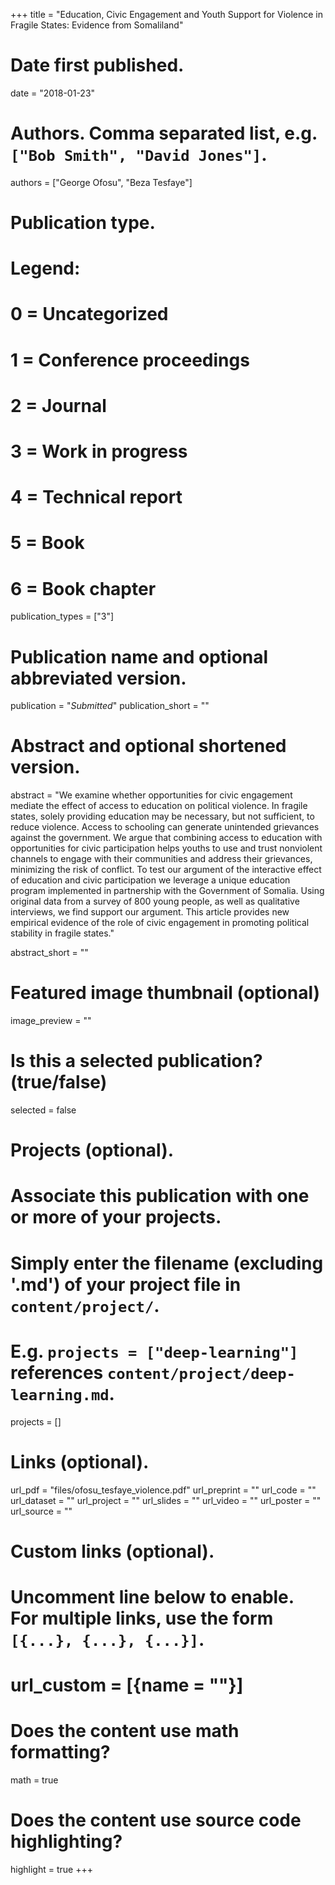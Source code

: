 +++
title = "Education, Civic Engagement and Youth Support for Violence in Fragile States: Evidence from Somaliland"

# Date first published.
date = "2018-01-23"

# Authors. Comma separated list, e.g. `["Bob Smith", "David Jones"]`.
authors = ["George Ofosu", "Beza Tesfaye"]

# Publication type.
# Legend:
# 0 = Uncategorized
# 1 = Conference proceedings
# 2 = Journal
# 3 = Work in progress
# 4 = Technical report
# 5 = Book
# 6 = Book chapter
publication_types = ["3"]

# Publication name and optional abbreviated version.
publication = "*Submitted*"
publication_short = ""

# Abstract and optional shortened version.
abstract = "We examine whether opportunities for civic engagement mediate the effect of access to education on political violence. In fragile states, solely providing education may be necessary, but not sufficient, to reduce violence. Access to schooling can generate unintended grievances against  the government. We argue that combining access to education with opportunities for civic participation helps youths to use and trust nonviolent channels to engage with their communities and address their grievances, minimizing the risk of conflict.  To test our argument of the interactive effect of education and civic participation we leverage a unique education program implemented in partnership with the Government of Somalia. Using original data from a survey of 800 young people, as well as qualitative interviews, we find support our argument.  This article provides new empirical evidence of the role of civic engagement in promoting political stability in fragile states."

abstract_short = ""

# Featured image thumbnail (optional)
image_preview = ""

# Is this a selected publication? (true/false)
selected = false

# Projects (optional).
#   Associate this publication with one or more of your projects.
#   Simply enter the filename (excluding '.md') of your project file in `content/project/`.
#   E.g. `projects = ["deep-learning"]` references `content/project/deep-learning.md`.
projects = []

# Links (optional).
url_pdf = "files/ofosu_tesfaye_violence.pdf"
url_preprint = ""
url_code = ""
url_dataset = ""
url_project = ""
url_slides = ""
url_video = ""
url_poster = ""
url_source = ""

# Custom links (optional).
#   Uncomment line below to enable. For multiple links, use the form `[{...}, {...}, {...}]`.
# url_custom = [{name = ""}]

# Does the content use math formatting?
math = true

# Does the content use source code highlighting?
highlight = true
+++
